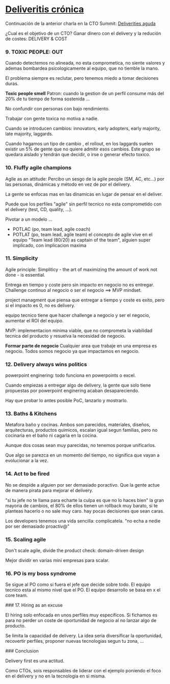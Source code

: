 # [Deliveritis crónica](https://youtu.be/UE7M7FKoDHw?t=4400)

Continuación de la anterior charla en la CTO Summit: [Deliverities aguda](https://www.youtube.com/watch?v=vGCowJY5QCQ)

¿Cual es el objetivo de un CTO?
Ganar dinero con el delivery y la redución de costes: DELIVERY & COST

### 9. TOXIC PEOPLE: OUT

Cuando detectemos no alineada, no esta comprometica, no siente valores y ademas bombardea psicologicamente al equipo, que no tiemble la mano.

El problema siempre es reclutar, pero tenemos miedo a tomar decisiones duras.

**Toxic people smell**
Patron: cuando la gestion de un perfil consume más del 20% de tu tiempo de forma sostenida ...

No confundir con personas con bajo rendimiento.

Trabajar con gente toxica no motiva a nadie.

Cuando se introducen cambios: innovators, early adopters, early majority, late majority, laggards.

Cuando hagamos un tipo de cambio , el rollout, en los laggards suelen existir un 5% de gente que no quiere admitir esos cambios.
Este grupo se quedara aislado y tendrán que decidir, o irse o generar efecto toxico.

### 10. Fluffy agile champions

Agile as an attitude: Percibo un sesgo de la agile people (SM, AC, etc...) por las personas, dinámicas y método en vez de por el delivery.

La gente se enfocas mas en las dinamicas en lugar de pensar en el deliver.

Puede que los perfiles "agile" sin perfil tecnico no esta comprometido con el delivery (test, CD, quality, ...).

Pivotar a un modelo ...
- POTLAC (po, team lead, agile coach)
- POTLAT (po, team lead, agile team) el concepto de agile vive en el equipo
"Team lead (80/20) as captain of the team", alguien super implicado, con implicacion maxima

### 11. Simplicity

Agile principle: Simpliticy - the art of maximizing the amount of work not done - is essential.

Entrega en tiempo y coste pero sin impacto en negocio no es entregar.
Challenge continuo al negocio o ser el negocio ==> MVP mindset.

project managment que piensa que entregar a tiempo y coste es exito, pero si el impacto es 0, no es delivery.

equipo tecnico tiene que hacer challenge a negocio y ser el negocio, aumentar el ROI del equipo.

MVP: implementacion minima viable, que no comprometa la viabilidad tecnica del producto y resuelva la necesidad de negocio.

**Formar parte de negocio**
Cualquier area que trabaje en una empresa es negocio. Todos somos negocio ya que impactamos en negocio.

### 12. Delivery always wins politics

powerpoint enginering: todo funciona en powerpoints o excel.

Cuando empiezas a entregar algo de delivery, la gente que solo tiene propuestas por powerpoint enginering acaban desapareciendo.

Hay que probar lo antes posible PoC, lanzarlo y mostrarlo.

### 13. Baths & Kitchens

Metafora baño y cocinas. Ambos son parecidos, materiales, diseños, arquitecturas, productos quimicos, escalan igual segun familias, pero no cocinaria en el baño ni cagaria en la cocina.

Aunque dos cosas sean muy parecidas, no tenemos porque unificarlos.

Que algo se parezca en un momento del tiempo, no significa que vayan a evolucionar a la vez.

### 14. Act to be fired

No se despide a alguien por ser demasiado poractivo.
Que la gente actue de manera pirata para mejorar el delivery.

"si tu jefe no te llama para echarte la culpa es que no lo haces bien"
la gran mayoria de cambios, el 80% de ellos tienen un rollback muy barato, si te planteas hacerlo o no sale muy caro. hay pocas decisiones que sean caras.

Los developers tenemos una vida sencilla: complicatela.
"no echa a nedie por ser demasiado proactiv@"

### 15. Scaling agile

Don't scale agile, divide the product
check: domain-driven design

Mejor dividir en varias mini empresas para scalar.

### 16. PO is my boss syndrome

Se sigue al PO como si fuera el jefe que decide sobre todo.
El equipo tecnico esta al mismo nivel que el PO. El equipo desarrollo se basa en x el core team.

### 17. Hiring as an excuse

El hiring solo enfocada en unos perfiles muy especificos.
Si fichamos es para no perder un coste de oportunidad de negocio al no lanzar algo de producto.

Se limita la capacidad de delivery.
La idea seria diversificar la oportunidad, recovertir perfiles, proponer nuevas tecnologias segun tu zona, ...

### Conclusion

Delivery first es una actitud.

Como CTOs, sois responsables de liderar con el ejemplo poniendo el foco en el delivery y no en la tecnologia en si misma.
